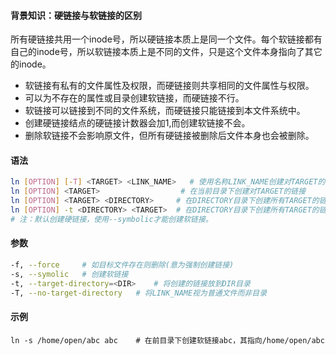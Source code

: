 #### 背景知识：硬链接与软链接的区别
所有硬链接共用一个inode号，所以硬链接本质上是同一个文件。每个软链接都有自己的inode号，所以软链接本质上是不同的文件，只是这个文件本身指向了其它的inode。
* 软链接有私有的文件属性及权限，而硬链接则共享相同的文件属性与权限。
* 可以为不存在的属性或目录创建软链接，而硬链接不行。
* 软链接可以链接到不同的文件系统，而硬链接只能链接到本文件系统中。
* 创建硬链接结点的硬链接计数器会加1,而创建软链接不会。
* 删除软链接不会影响原文件，但所有硬链接被删除后文件本身也会被删除。

#### 语法
```bash
ln [OPTION] [-T] <TARGET> <LINK_NAME>   # 使用名称LINK_NAME创建对TARGET的链接
ln [OPTION] <TARGET>                  # 在当前目录下创建对TARGET的链接
ln [OPTION] <TARGET> <DIRECTORY>     # 在DIRECTORY目录下创建所有TARGET的链接
ln [OPTION] -t <DIRECTORY> <TARGET>  # 在DIRECTORY目录下创建所有TARGET的链接
# 注：默认创建硬链接，使用--symbolic才能创建软链接。
```

#### 参数

```bash
-f, --force		# 如目标文件存在则删除(意为强制创建链接)
-s, --symolic	# 创建软链接
-t, --target-directory=<DIR>	# 将创建的链接放到DIR目录
-T, --no-target-directory	# 将LINK_NAME视为普通文件而非目录
```

#### 示例

```shell
ln -s /home/open/abc abc	# 在前目录下创建软链接abc，其指向/home/open/abc
```

